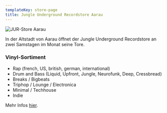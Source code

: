 ```yaml
---
templateKey: store-page
title: Jungle Underground Recordstore Aarau
---
```

![](/img/record-store.jpg "JUR-Store Aarau")

In der Altstadt von Aarau öffnet der Jungle Underground Recordstore an zwei Samstagen im Monat seine Tore. 

### Vinyl-Sortiment

* Rap (french, US, british, german, international) 
* Drum and Bass  (Liquid, Upfront, Jungle, Neurofunk, Deep, Cressbread) 
* Breaks / Bigbeats
* Triphop / Lounge / Electronica
* Minimal / Techhouse
* Indie

Mehr Infos [hier](https://www.facebook.com/groups/542491245766121/about/).

